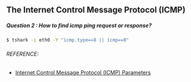 ## The Internet Control Message Protocol (ICMP)
##### Question 2 : How to find icmp ping request or response?
```bash
$ tshark -i eth0 -Y "icmp.type==8 || icmp==0"
```

###### REFERENCE:

* [Internet Control Message Protocol (ICMP) Parameters](https://www.iana.org/assignments/icmp-parameters/icmp-parameters.xhtml)
